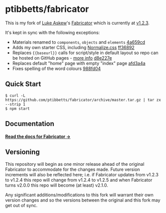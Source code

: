 # ptibbetts/fabricator

This is my fork of [Luke Askew](https://github.com/LukeAskew)'s [Fabricator](http://fbrctr.github.io)
which is currently at [v1.2.3](https://github.com/fbrctr/fabricator/releases/tag/v1.2.3).

It's kept in sync with the following exceptions:

- Materials renamed to `components`, `objects` and `elements` [4a659cd](https://github.com/ptibbetts/fabricator/commit/4a659cd4d24c3085c396e4ea62c2525c209cdd94)
- Adds my own starter CSS, including [Normalize.css](https://necolas.github.io/normalize.css/) [ff36892](https://github.com/ptibbetts/fabricator/commit/ff3689239b278b4ae2eb748637e386f2d420d37f)
- Replaces `{{baseurl}}` calls for script/style in default layout so repo can be hosted
on GitHub pages - [more info](https://github.com/ptibbetts/styles.paultibbetts.uk/issues/1) [d8e227e](https://github.com/ptibbetts/fabricator/commit/d8e227eb58a3a9b76c755ee4e1b7b81a9c084dde)
- Replaces default "home" page with empty "index" page [afd3a4a](https://github.com/ptibbetts/fabricator/commit/afd3a4a8bd9300823d6bc47e37928400c77468ab)
- Fixes spelling of the word colours [988fd04](https://github.com/ptibbetts/fabricator/commit/988fd04e5048b535f6426b3c309f23e63d5fee68)

## Quick Start

```shell
$ curl -L https://github.com/ptibbetts/fabricator/archive/master.tar.gz | tar zx --strip 1
$ npm start
```

## Documentation

#### [Read the docs for Fabricator →](http://fbrctr.github.io/docs)

## Versioning

This repository will begin as one minor release ahead of the original Fabricator to
accommodate for the changes made. Future version increments will also be reflected
here; i.e. if Fabricator updates from v1.2.3 to v1.2.4 this repo will change from v1.2.4 to
v1.2.5 and when Fabricator turns v2.0.0 this repo will become (at least) v2.1.0.

Any significant additions/modifications to this fork will warrant their own version
changes and so the versions between the original and this fork may get out of sync.
